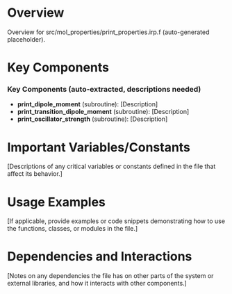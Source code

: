 # Overview

Overview for src/mol_properties/print_properties.irp.f (auto-generated placeholder).

# Key Components

### Key Components (auto-extracted, descriptions needed)
- **print_dipole_moment** (subroutine): [Description]
- **print_transition_dipole_moment** (subroutine): [Description]
- **print_oscillator_strength** (subroutine): [Description]

# Important Variables/Constants

[Descriptions of any critical variables or constants defined in the file that affect its behavior.]

# Usage Examples

[If applicable, provide examples or code snippets demonstrating how to use the functions, classes, or modules in the file.]

# Dependencies and Interactions

[Notes on any dependencies the file has on other parts of the system or external libraries, and how it interacts with other components.]
